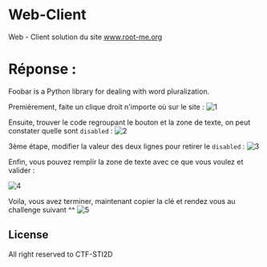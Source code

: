# Web-Client
Web - Client solution du site www.root-me.org


# Réponse :

Foobar is a Python library for dealing with word pluralization.

Premièrement, faite un clique droit n'importe où sur le site :
<img src="https://media.discordapp.net/attachments/948276509452406805/1063211925569290312/1.png" alt="1">

Ensuite, trouver le code regroupant le bouton et la zone de texte, on peut constater quelle sont `disabled` :
<img src="https://media.discordapp.net/attachments/948276509452406805/1063211926022266900/2.png" alt="2">

3ème étape, modifier la valeur des deux lignes pour retirer le `disabled` : 
<img src="https://media.discordapp.net/attachments/948276509452406805/1063211926408147084/3.png" alt="3">

Enfin, vous pouvez remplir la zone de texte avec ce que vous voulez et valider :

<img src="https://media.discordapp.net/attachments/948276509452406805/1063211926802415656/4.png" alt="4">

Voila, vous avez terminer, maintenant copier la clé et rendez vous au challenge suivant ^^
<img src ="https://media.discordapp.net/attachments/948276509452406805/1063211927100203008/5.png" alt="5">

## License

All right reserved to CTF-STI2D
